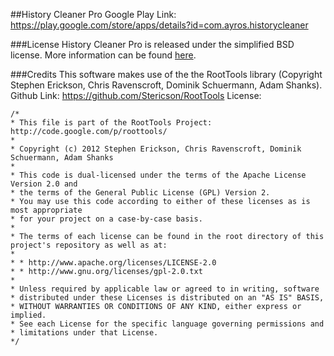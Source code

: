 ##History Cleaner Pro
Google Play Link: https://play.google.com/store/apps/details?id=com.ayros.historycleaner

###License
History Cleaner Pro is released under the simplified BSD license. More information can be found  [here](http://en.wikipedia.org/wiki/BSD_licenses).

###Credits
This software makes use of the the RootTools library (Copyright Stephen Erickson, Chris Ravenscroft, Dominik Schuermann, Adam Shanks).
Github Link: https://github.com/Stericson/RootTools
License:

    /*
    * This file is part of the RootTools Project: http://code.google.com/p/roottools/
    *
    * Copyright (c) 2012 Stephen Erickson, Chris Ravenscroft, Dominik Schuermann, Adam Shanks
    *
    * This code is dual-licensed under the terms of the Apache License Version 2.0 and
    * the terms of the General Public License (GPL) Version 2.
    * You may use this code according to either of these licenses as is most appropriate
    * for your project on a case-by-case basis.
    *
    * The terms of each license can be found in the root directory of this project's repository as well as at:
    *
    * * http://www.apache.org/licenses/LICENSE-2.0
    * * http://www.gnu.org/licenses/gpl-2.0.txt
    *
    * Unless required by applicable law or agreed to in writing, software
    * distributed under these Licenses is distributed on an "AS IS" BASIS,
    * WITHOUT WARRANTIES OR CONDITIONS OF ANY KIND, either express or implied.
    * See each License for the specific language governing permissions and
    * limitations under that License.
    */

